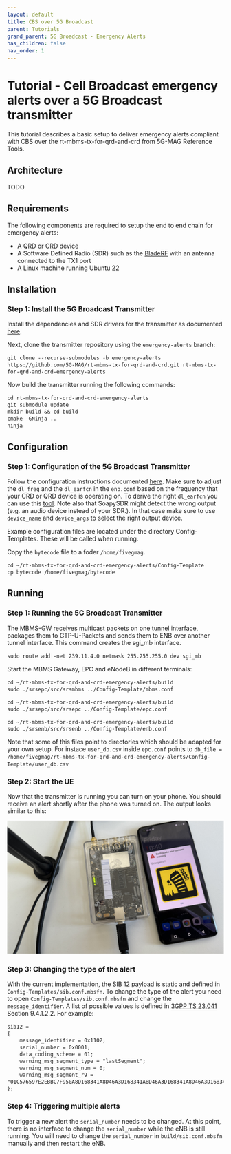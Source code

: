 ```yaml
---
layout: default
title: CBS over 5G Broadcast
parent: Tutorials
grand_parent: 5G Broadcast - Emergency Alerts
has_children: false
nav_order: 1
---
```


# Tutorial - Cell Broadcast emergency alerts over a 5G Broadcast transmitter

This tutorial describes a basic setup to deliver emergency alerts compliant with CBS over the rt-mbms-tx-for-qrd-and-crd from 5G-MAG Reference Tools.

## Architecture

TODO

## Requirements

The following components are required to setup the end to end chain for emergency alerts:

* A QRD or CRD device
* A Software Defined Radio (SDR) such as the [BladeRF](https://www.nuand.com/bladerf-2-0-micro/) with an antenna
  connected to the TX1 port
* A Linux machine running Ubuntu 22

## Installation

### Step 1: Install the 5G Broadcast Transmitter

Install the dependencies and SDR drivers for the transmitter as documented [here](https://github.com/5G-MAG/rt-mbms-tx-for-qrd-and-crd).

Next, clone the transmitter repository using the `emergency-alerts` branch:

```
git clone --recurse-submodules -b emergency-alerts https://github.com/5G-MAG/rt-mbms-tx-for-qrd-and-crd.git rt-mbms-tx-for-qrd-and-crd-emergency-alerts
```

Now build the transmitter running the following commands:

```
cd rt-mbms-tx-for-qrd-and-crd-emergency-alerts
git submodule update
mkdir build && cd build
cmake -GNinja ..
ninja
```

## Configuration

### Step 1: Configuration of the 5G Broadcast Transmitter

Follow the configuration instructions documented [here](https://github.com/5G-MAG/rt-mbms-tx-for-qrd-and-crd?tab=readme-ov-file#configuration-after-installation).
Make sure to adjust the `dl_freq` and the `dl_earfcn` in the `enb.conf` based on the frequency that your CRD or QRD device is operating on. To derive the right `dl_earfcn` you can use
this [tool](https://5g-tools.com/4g-lte-earfcn-calculator/). Note also that SoapySDR might detect the wrong output (e.g. an audio device instead of your SDR.). In that case make sure to use `device_name` and `device_args` to select the right output device.

Example configuration files are located under the directory Config-Templates. These will be called when running.

Copy the `bytecode` file to a foder `/home/fivegmag`.

```
cd ~/rt-mbms-tx-for-qrd-and-crd-emergency-alerts/Config-Template
cp bytecode /home/fivegmag/bytecode
```

## Running

### Step 1: Running the 5G Broadcast Transmitter

The MBMS-GW receives multicast packets on one tunnel interface, packages them to GTP-U-Packets and sends them to ENB over another tunnel interface. This command creates the sgi_mb interface.

```
sudo route add -net 239.11.4.0 netmask 255.255.255.0 dev sgi_mb
```

Start the MBMS Gateway, EPC and eNodeB in different terminals:

```
cd ~/rt-mbms-tx-for-qrd-and-crd-emergency-alerts/build 
sudo ./srsepc/src/srsmbms ../Config-Template/mbms.conf
```

```
cd ~/rt-mbms-tx-for-qrd-and-crd-emergency-alerts/build 
sudo ./srsepc/src/srsepc ../Config-Template/epc.conf
```

```
cd ~/rt-mbms-tx-for-qrd-and-crd-emergency-alerts/build 
sudo ./srsenb/src/srsenb ../Config-Template/enb.conf
```

Note that some of this files point to directories which should be adapted for your own setup. For instace `user_db.csv` inside `epc.conf` points to `db_file = /home/fivegmag/rt-mbms-tx-for-qrd-and-crd-emergency-alerts/Config-Template/user_db.csv`

### Step 2: Start the UE

Now that the transmitter is running you can turn on your phone. You should receive an alert shortly after the phone was
turned on. The output looks similar to this:

![App Playback](../../../assets/images/emergency-alerts/emergency-alert.jpg)

### Step 3: Changing the type of the alert

With the current implementation, the SIB 12 payload is static and defined in `Config-Templates/sib.conf.mbsfn`. To change the type
of the alert you need to open `Config-Templates/sib.conf.mbsfn` and change the `message_identifier`. A list of possible values is
defined in [3GPP TS 23.041](https://www.3gpp.org/dynareport/23041.htm) Section 9.4.1.2.2. For example:

````
sib12 =
{
    message_identifier = 0x1102;
    serial_number = 0x0001;
    data_coding_scheme = 01;
    warning_msg_segment_type = "lastSegment";
    warning_msg_segment_num = 0;
    warning_msg_segment_r9 = "01C576597E2EBBC7F950A8D168341A8D46A3D168341A8D46A3D168341A8D46A3D168341A8D46A3D168341A8D46A3D168341A8D46A3D168341A8D46A3D168341A8D46A3D168341A8D46A3D168341A8D46A3D1000A";
};
````

### Step 4: Triggering multiple alerts

To trigger a new alert the `serial_number` needs to be changed. At this point, there is no interface to change
the `serial_number` while the eNB is still running. You will need to change the `serial_number`
in `build/sib.conf.mbsfn` manually and then restart the eNB.
